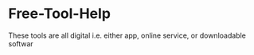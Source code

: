 # Free-Tool-Help
These tools are all digital i.e. either app, online service, or downloadable softwar
